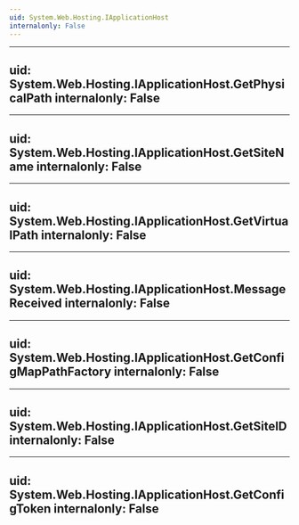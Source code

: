 ```yaml
---
uid: System.Web.Hosting.IApplicationHost
internalonly: False
---
```


---
uid: System.Web.Hosting.IApplicationHost.GetPhysicalPath
internalonly: False
---

---
uid: System.Web.Hosting.IApplicationHost.GetSiteName
internalonly: False
---

---
uid: System.Web.Hosting.IApplicationHost.GetVirtualPath
internalonly: False
---

---
uid: System.Web.Hosting.IApplicationHost.MessageReceived
internalonly: False
---

---
uid: System.Web.Hosting.IApplicationHost.GetConfigMapPathFactory
internalonly: False
---

---
uid: System.Web.Hosting.IApplicationHost.GetSiteID
internalonly: False
---

---
uid: System.Web.Hosting.IApplicationHost.GetConfigToken
internalonly: False
---

